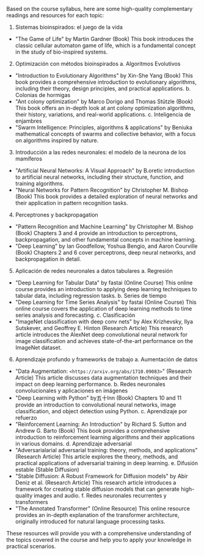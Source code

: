 Based on the course syllabus, here are some high-quality complementary readings and resources for each topic:

1. Sistemas bioinspirados: el juego de la vida
* "The Game of Life" by Martin Gardner (Book)
This book introduces the classic cellular automaton game of life, which is a fundamental concept in the study of bio-inspired systems.

2. Optimización con métodos bioinspirados
a. Algoritmos Evolutivos
* "Introduction to Evolutionary Algorithms" by Xin-She Yang (Book)
This book provides a comprehensive introduction to evolutionary algorithms, including their theory, design principles, and practical applications.
b. Colonias de hormigas
* "Ant colony optimization" by Marco Dorigo and Thomas Stützle (Book)
This book offers an in-depth look at ant colony optimization algorithms, their history, variations, and real-world applications.
c. Inteligencia de enjambres
* "Swarm Intelligence: Principles, algorithms & applications" by Beniuka mathematical concepts of swarms and collective behavior, with a focus on algorithms inspired by nature.

3. Introducción a las redes neuronales: el modelo de la neurona de los mamíferos
* "Artificial Neural Networks: A Visual Approach" by B.oretic introduction to artificial neural networks, including their structure, function, and training algorithms.
* "Neural Networks for Pattern Recognition" by Christopher M. Bishop (Book)
This book provides a detailed exploration of neural networks and their application in pattern recognition tasks.

4. Perceptrones y backpropagation
* "Pattern Recognition and Machine Learning" by Christopher M. Bishop (Book)
Chapters 3 and 4 provide an introduction to perceptrons, backpropagation, and other fundamental concepts in machine learning.
* "Deep Learning" by Ian Goodfellow, Yoshua Bengio, and Aaron Courville (Book)
Chapters 2 and 6 cover perceptrons, deep neural networks, and backpropagation in detail.

5. Aplicación de redes neuronales a datos tabulares
a. Regresión
* "Deep Learning for Tabular Data" by fastai (Online Course)
This online course provides an introduction to applying deep learning techniques to tabular data, including regression tasks.
b. Series de tiempo
* "Deep Learning for Time Series Analysis" by fastai (Online Course)
This online course covers the application of deep learning methods to time series analysis and forecasting.
c. Clasificación
* "ImageNet classification with deep conv nets" by Alex Krizhevsky, Ilya Sutskever, and Geoffrey E. Hinton (Research Article)
This research article introduces the AlexNet deep convolutional neural network for image classification and achieves state-of-the-art performance on the ImageNet dataset.

6. Aprendizaje profundo y frameworks de trabajo
a. Aumentación de datos
* "Data Augmentation: `<https://arxiv.org/abs/1710.09083>`" (Research Article)
This article discusses data augmentation techniques and their impact on deep learning performance.
b. Redes neuronales convolucionales y aplicaciones en imágenes
* "Deep Learning with Python" by五十lnn (Book)
Chapters 10 and 11 provide an introduction to convolutional neural networks, image classification, and object detection using Python.
c. Aprendizaje por refuerzo
* "Reinforcement Learning: An Introduction" by Richard S. Sutton and Andrew G. Barto (Book)
This book provides a comprehensive introduction to reinforcement learning algorithms and their applications in various domains.
d. Aprendizaje adversarial
* "Adversarialarial adversarial training: theory, methods, and applications" (Research Article)
This article explores the theory, methods, and practical applications of adversarial training in deep learning.
e. Difusión estable (Stable Diffusion)
* "Stable Diffusion: A Robust Framework for Diffusion models" by Abir Deniz et al. (Research Article)
This research article introduces a framework for creating stable diffusion models that can generate high-quality images and audio.
f. Redes neuronales recurrentes y transformers
* "The Annotated Transformer" (Online Resource)
This online resource provides an in-depth explanation of the transformer architecture, originally introduced for natural language processing tasks.

These resources will provide you with a comprehensive understanding of the topics covered in the course and help you to apply your knowledge in practical scenarios.